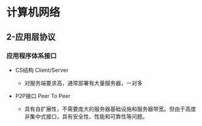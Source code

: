 # 计算机网络

## 2-应用层协议

### 应用程序体系接口
- CS结构 Client/Server  
  - 对服务端要求高，通常部署有大量服务器，一对多

- P2P接口 Peer To Peer  
  - 具有自扩展性，不需要庞大的服务器基础设施和服务器带宽。但由于高度非集中式接口，具有安全性、性能和可靠性等问题。

